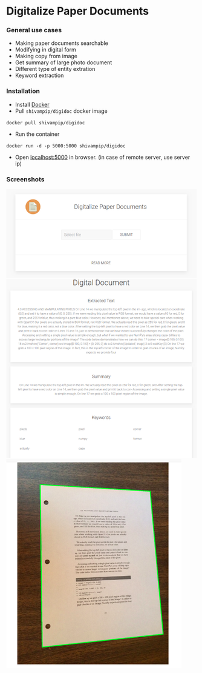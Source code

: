 # Digitalize Paper Documents

### General use cases

-   Making paper documents searchable
-   Modifying in digital form
-   Making copy from image
-   Get summary of large photo document
-   Different type of entity extration
-   Keyword extraction

### Installation

* Install [Docker](https://docs.docker.com/install/)
* Pull `shivampip/digidoc` docker image
```
docker pull shivampip/digidoc
```
* Run the container 
```
docker run -d -p 5000:5000 shivampip/digidoc
```

* Open [localhost:5000](http://localhost:5000) in browser. (in case of remote server, use server ip)

### Screenshots

![Home](/imgs/raw/11.png)
![Text Extraction](/imgs/raw/22.png)
![Doc identified](/imgs/raw/33.png)

